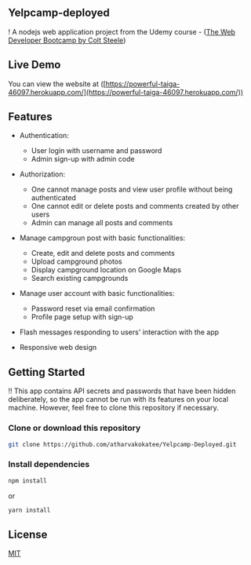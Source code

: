 ## Yelpcamp-deployed

! A nodejs web application project from the Udemy course - ([The Web Developer Bootcamp by Colt Steele](https://www.udemy.com/course/the-web-developer-bootcamp/))

## Live Demo

You can view the website at ([https://powerful-taiga-46097.herokuapp.com/](https://powerful-taiga-46097.herokuapp.com/))

## Features

* Authentication:
    - User login with username and password
    - Admin sign-up with admin code

* Authorization:
    - One cannot manage posts and view user profile without being authenticated
    - One cannot edit or delete posts and comments created by other users
    - Admin can manage all posts and comments

* Manage campgroun post with basic functionalities:
    - Create, edit and delete posts and comments
    - Upload campground photos
    - Display campground location on Google Maps
    - Search existing campgrounds

* Manage user account with basic functionalities:
    - Password reset via email confirmation
    - Profile page setup with sign-up

* Flash messages responding to users' interaction with the app
* Responsive web design 

## Getting Started

!! This app contains API secrets and passwords that have been hidden deliberately, so the app cannot be run with its features on your local machine. However, feel free to clone this repository if necessary.

### Clone or download this repository

```bash
git clone https://github.com/atharvakokatee/Yelpcamp-Deployed.git
```

### Install dependencies

```bash
npm install
```
or
```bash
yarn install
```

## License 

[MIT]()

